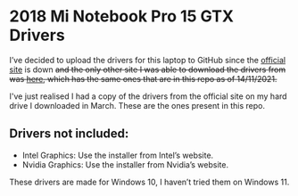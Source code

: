 # 2018 Mi Notebook Pro 15 GTX Drivers

I’ve decided to upload the drivers for this laptop to GitHub since the [official site](https://www.mi.com/service/bijiben/drivers/15-game-gtx) is down ~~and the only other site I was able to download the drivers from was [here](https://c.mi.com/thread-2167073-1-0.html), which has the same ones that are in this repo as of 14/11/2021.~~

I've just realised I had a copy of the drivers from the official site on my hard drive I downloaded in March. These are the ones present in this repo.

## Drivers not included:
- Intel Graphics: Use the installer from Intel’s website.
- Nvidia Graphics: Use the installer from Nvidia’s website.

These drivers are made for Windows 10, I haven’t tried them on Windows 11.
